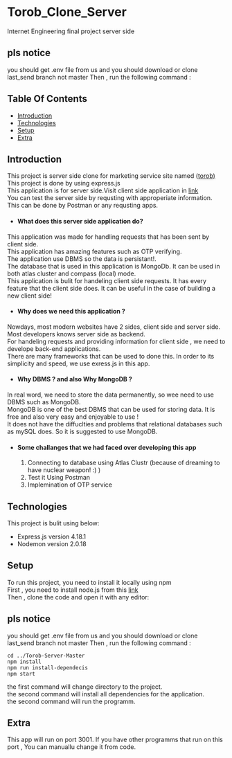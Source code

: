 # Torob_Clone_Server
Internet Engineering final project server side


## pls notice
you should get .env file from us and you should download or clone last_send branch not master
Then , run the following command :

## Table Of Contents
* [Introduction](#introduction)
* [Technologies](#technologies)
* [Setup](#setup)
* [Extra](#extra)

## Introduction
This project is server side clone for marketing service site named ([torob)](https://torob.com/) <br />
This project is done by using express.js <br />
This application is for server side.Visit client side application in [link](https://github.com/soroushYousef/Torob-Clone) <br />
You can test the server side by requsting with approperiate information. This can be done by Postman or any requsting apps. <br />

- #### What does this server side application do?
This application was made for handling requests that has been sent by client side. <br />
This application has amazing features such as OTP verifying. <br />
The application use DBMS so the data is persistant!. <br />
The database that is used in this application is MongoDb. It can be used in both atlas cluster and compass (local) mode. <br />
This application is bulit for handeling client side requests. It has every feature that the client side does. It can be useful in the case of building a new client side! <br />
- #### Why does we need this application ?
Nowdays, most modern websites have 2 sides, client side and server side. Most developers knows server side as backend. <br />
For handeling requests and providing information for client side , we need to develope back-end applications.<br />
There are many frameworks that can be used to done this. In order to its simplicity and speed, we use exress.js in this app. <br />
- #### Why DBMS ? and also Why MongoDB ?
In real word, we need to store the data permanently, so wee need to use DBMS such as MongoDB. <br />
MongoDB is one of the best DBMS that can be used for storing data. It is free and also very easy and enjoyable to use ! <br />
It does not have the diffuclties and problems that relational databases such as mySQL does. So it is suggested to use MongoDB. <br />
- #### Some challanges that we had faced over developing this app
  1. Connecting to database using Atlas Clustr (because of dreaming to have nuclear weapon! :) )
  2. Test it Using Postman
  3. Implemination of OTP service

## Technologies
This project is bulit using below:
- Express.js version 4.18.1
- Nodemon version 2.0.18

## Setup
To run this project, you need to install it locally using npm <br />
First , you need to install node.js from this [link](https://nodejs.org/en/) <br />
Then , clone the code and open it with any editor:

## pls notice
you should get .env file from us and you should download or clone last_send branch not master
Then , run the following command :

```
cd ../Torob-Server-Master
npm install
npm run install-dependecis
npm start
```
the first command will change directory to the project. <br />
the second command will install all dependencies for the application. <br /> 
the second command will run the programm.

## Extra
This app will run on port 3001. If you have other programms that run on this port , You can manuallu change it from code.


